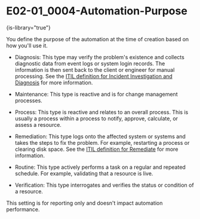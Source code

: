 # E02-01_0004-Automation-Purpose

{is-library="true"}

<snippet id="E02-01_0004-Automation-Purpose_snippet">



You define the purpose of the automation at the time of creation based on how you'll use it.

* Diagnosis: This type may verify the problem's existence and collects diagnostic data from event logs or system login records. The information is then sent back to the client or engineer for manual processing. See the [ITIL definition for Incident Investigation and Diagnosis](http://itsm.certification.info/incidentinvestdiag.html) for more information.

* Maintenance: This type is reactive and is for change management processes.

* Process: This type is reactive and relates to an overall process. This is usually a process within a process to notify, approve, calculate, or assess a resource.

* Remediation: This type logs onto the affected system or systems and takes the steps to fix the problem. For example, restarting a process or clearing disk space. See the [ITIL definition for Remediate](http://itsm.certification.info/remediation.html) for more information.

* Routine: This type actively performs a task on a regular and repeated schedule. For example, validating that a resource is live.

* Verification: This type interrogates and verifies the status or condition of a resource.

This setting is for reporting only and doesn't impact automation performance.


</snippet>